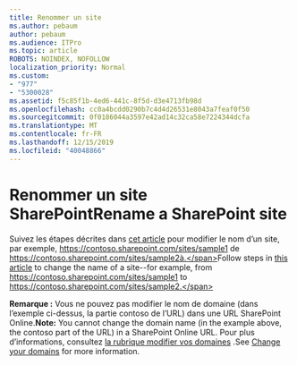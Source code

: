 ```yaml
---
title: Renommer un site
ms.author: pebaum
author: pebaum
ms.audience: ITPro
ms.topic: article
ROBOTS: NOINDEX, NOFOLLOW
localization_priority: Normal
ms.custom:
- "977"
- "5300028"
ms.assetid: f5c85f1b-4ed6-441c-8f5d-d3e4713fb98d
ms.openlocfilehash: cc0a4bcdd0290b7c4d4d26531e8043a7feaf0f50
ms.sourcegitcommit: 0f0186044a3597e42ad14c32ca58e7224344dcfa
ms.translationtype: MT
ms.contentlocale: fr-FR
ms.lasthandoff: 12/15/2019
ms.locfileid: "40048866"
---
```

# <a name="rename-a-sharepoint-site"></a><span data-ttu-id="55559-102">Renommer un site SharePoint</span><span class="sxs-lookup"><span data-stu-id="55559-102">Rename a SharePoint site</span></span>

<span data-ttu-id="55559-103">Suivez les étapes décrites dans [cet article](https://docs.microsoft.com/sharepoint/change-site-address) pour modifier le nom d’un site, par exemple, https://contoso.sharepoint.com/sites/sample1 de https://contoso.sharepoint.com/sites/sample2à.</span><span class="sxs-lookup"><span data-stu-id="55559-103">Follow steps in [this article](https://docs.microsoft.com/sharepoint/change-site-address) to change the name of a site--for example, from https://contoso.sharepoint.com/sites/sample1 to https://contoso.sharepoint.com/sites/sample2.</span></span>

<span data-ttu-id="55559-104">**Remarque :** Vous ne pouvez pas modifier le nom de domaine (dans l’exemple ci-dessus, la partie contoso de l’URL) dans une URL SharePoint Online.</span><span class="sxs-lookup"><span data-stu-id="55559-104">**Note:** You cannot change the domain name (in the example above, the contoso part of the URL) in a SharePoint Online URL.</span></span> <span data-ttu-id="55559-105">Pour plus d’informations, consultez [la rubrique modifier vos domaines](https://go.microsoft.com/fwlink/?Linkid=2018696) .</span><span class="sxs-lookup"><span data-stu-id="55559-105">See [Change your domains](https://go.microsoft.com/fwlink/?Linkid=2018696) for more information.</span></span>
  